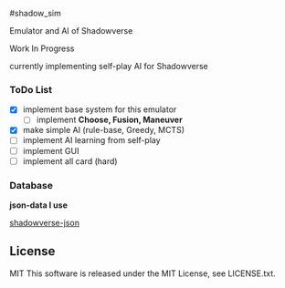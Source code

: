 #shadow_sim

Emulator and AI of Shadowverse

Work In Progress

currently implementing self-play AI for Shadowverse

### ToDo List ###

- [x] implement base system for this emulator
  - [ ] implement **Choose, Fusion, Maneuver**
- [x] make simple AI (rule-base, Greedy, MCTS)
- [ ] implement AI learning from self-play
- [ ] implement GUI 
- [ ] implement all card (hard)

### Database
 **json-data I use**
 
 [shadowverse-json](https://github.com/user6174/shadowverse-json)
## License
MIT
This software is released under the MIT License, see LICENSE.txt.
